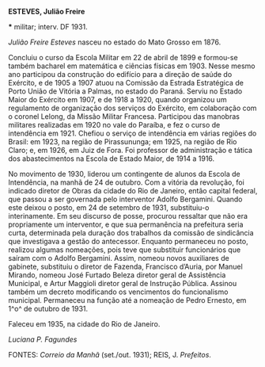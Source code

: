 **ESTEVES, Julião Freire**

**\*** militar; interv. DF 1931.

*Julião Freire Esteves* nasceu no estado do Mato Grosso em 1876.

Concluiu o curso da Escola Militar em 22 de abril de 1899 e formou-se
também bacharel em matemática e ciências físicas em 1903. Nesse mesmo
ano participou da construção do edifício para a direção de saúde do
Exército, e de 1905 a 1907 atuou na Comissão da Estrada Estratégica de
Porto União de Vitória a Palmas, no estado do Paraná. Serviu no Estado
Maior do Exército em 1907, e de 1918 a 1920, quando organizou um
regulamento de organização dos serviços do Exército, em colaboração com
o coronel Lelong, da Missão Militar Francesa. Participou das manobras
militares realizadas em 1920 no vale do Paraíba, e fez o curso de
intendência em 1921. Chefiou o serviço de intendência em várias regiões
do Brasil: em 1923, na região de Pirassununga; em 1925, na região de Rio
Claro; e, em 1926, em Juiz de Fora. Foi professor de administração e
tática dos abastecimentos na Escola de Estado Maior, de 1914 a 1916.

No movimento de 1930, liderou um contingente de alunos da Escola de
Intendência, na manhã de 24 de outubro. Com a vitória da revolução, foi
indicado diretor de Obras da cidade do Rio de Janeiro, então capital
federal, que passou a ser governada pelo interventor Adolfo Bergamini.
Quando este deixou o posto, em 24 de setembro de 1931, substituiu-o
interinamente. Em seu discurso de posse, procurou ressaltar que não era
propriamente um interventor, e que sua permanência na prefeitura seria
curta, determinada pela duração dos trabalhos da comissão de sindicância
que investigava a gestão do antecessor. Enquanto permaneceu no posto,
realizou algumas nomeações, pois teve que substituir funcionários que
saíram com o Adolfo Bergamini. Assim, nomeou novos auxiliares de
gabinete, substituiu o diretor de Fazenda, Francisco d’Auria, por Manuel
Mirando, nomeou José Furtado Beleza diretor geral de Assistência
Municipal, e Artur Maggioli diretor geral de Instrução Pública. Assinou
também um decreto modificando os vencimentos do funcionalismo municipal.
Permaneceu na função até a nomeação de Pedro Ernesto, em 1^o^ de outubro
de 1931.

Faleceu em 1935, na cidade do Rio de Janeiro.

*Luciana P. Fagundes*

FONTES: *Correio da Manhã* (set./out. 1931); REIS, J. *Prefeitos*.
